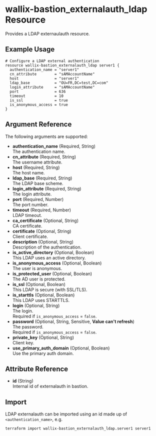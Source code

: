 # wallix-bastion_externalauth_ldap Resource

Provides a LDAP externaulauth resource.

## Example Usage

```hcl
# Configure a LDAP external authentication
resource wallix-bastion_externalauth_ldap server1 {
  authentication_name = "server1"
  cn_attribute        = "sAMAccountName"
  host                = "server1"
  ldap_base           = "OU=FR,DC=test,DC=com"
  login_attribute     = "sAMAccountName"
  port                = 636
  timeout             = 10
  is_ssl              = true
  is_anonymous_access = true
}
```

## Argument Reference

The following arguments are supported:

- **authentication_name** (Required, String)  
  The authentication name.
- **cn_attribute** (Required, String)  
  The username attribute.
- **host** (Required, String)  
  The host name.
- **ldap_base** (Required, String)  
  The LDAP base scheme.
- **login_attribute** (Required, String)  
  The login attribute.
- **port** (Required, Number)  
  The port number.
- **timeout** (Required, Number)  
  LDAP timeout.
- **ca_certificate** (Optional, String)  
  CA certificate.
- **certificate** (Optional, String)  
  Client certificate.
- **description** (Optional, String)  
  Description of the authentication.
- **is_active_directory** (Optional, Boolean)  
  This LDAP uses an active directory.
- **is_anonymous_access** (Optional, Boolean)  
  The user is anonymous.
- **is_protected_user** (Optional, Boolean)  
  The AD user is protected.
- **is_ssl** (Optional, Boolean)  
  This LDAP is secure (with SSL/TLS).
- **is_starttls** (Optional, Boolean)  
  This LDAP uses STARTTLS.
- **login** (Optional, String)  
  The login.  
  Required if `is_anonymous_access` = `false`.
- **password** (Optional, String, Sensitive, **Value can't refresh**)  
  The password.  
  Required if `is_anonymous_access` = `false`.
- **private_key** (Optional, String)  
  Client key.
- **use_primary_auth_domain** (Optional, Boolean)  
  Use the primary auth domain.

## Attribute Reference

- **id** (String)  
  Internal id of externalauth in bastion.

## Import

LDAP externalauth can be imported using an id made up of `<authentication_name>`, e.g.

```shell
terraform import wallix-bastion_externalauth_ldap.server1 server1
```
